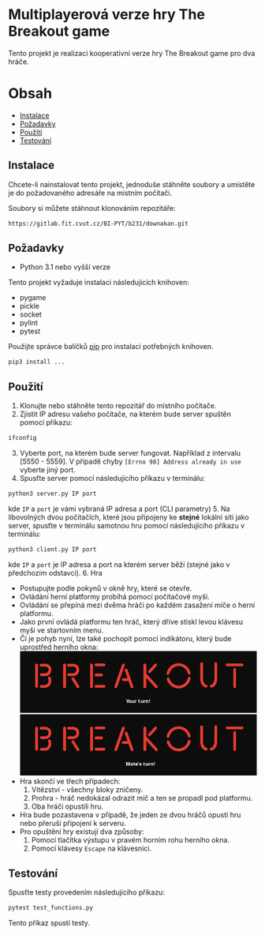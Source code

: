 # Multiplayerová verze hry The Breakout game

Tento projekt je realizací kooperativní verze hry The Breakout game pro dva hráče.

# Obsah

- [Instalace](#instalace)
- [Požadavky](#požadavky)
- [Použití](#použití)
- [Testování](#testování)


## Instalace

Chcete-li nainstalovat tento projekt, jednoduše stáhněte soubory a umístěte je do požadovaného adresáře na místním počítači.

Soubory si můžete stáhnout klonováním repozitáře:
```bash
https://gitlab.fit.cvut.cz/BI-PYT/b231/downakan.git
```


## Požadavky

- Python 3.1 nebo vyšší verze

Tento projekt vyžaduje instalaci následujících knihoven:

- pygame
- pickle
- socket
- pylint
- pytest

Použijte správce balíčků [pip](https://pip.pypa.io/en/stable/) pro instalaci potřebných knihoven.
```bash
pip3 install ...
```


## Použití

1. Klonujte nebo stáhněte tento repozitář do místního počítače.
2. Zjistit IP adresu vašeho počítače, na kterém bude server spuštěn pomocí příkazu:
```bash
ifconfig
```
3. Vyberte port, na kterém bude server fungovat. Například z intervalu [5550 - 5559]. V případě chyby `[Errno 98] Address already in use` vyberte jiný port.
4. Spusťte server pomocí následujícího příkazu v terminálu:
```bash
python3 server.py IP port
```
kde `IP` a `port` je vámi vybraná IP adresa a port (CLI parametry)
5. Na libovolných dvou počítačích, které jsou připojeny ke **stejné** lokální síti jako server, spusťte v terminálu samotnou hru pomocí následujícího příkazu v terminálu:
```bash
python3 client.py IP port
```
kde `IP` a `port` je IP adresa a port na kterém server běží (stejné jako v předchozím odstavci).
6. Hra
   - Postupujte podle pokynů v okně hry, které se otevře.
   - Ovládání herní platformy probíhá pomocí počítačové myši.
   - Ovládání se přepíná mezi dvěma hráči po každém zasažení míče o herní platformu.
   - Jako první ovládá platformu ten hráč, který dříve stiskl levou klávesu myši ve startovním menu.
   - Čí je pohyb nyní, lze také pochopit pomocí indikátoru, který bude uprostřed herního okna:
     ![Turn indikátor](images/turn0.png) 
     ![Turn indikátor](images/turn1.png)
   - Hra skončí ve třech případech:
     1. Vítězství - všechny bloky zničeny.
     2. Prohra - hráč nedokázal odrazit míč a ten se propadl pod platformu.
     3. Oba hráči opustili hru.
   - Hra bude pozastavena v případě, že jeden ze dvou hráčů opustí hru nebo přeruší připojení k serveru.
   - Pro opuštění hry existují dva způsoby:
     1. Pomocí tlačítka výstupu v pravém horním rohu herního okna.
     2. Pomocí klávesy `Escape` na klávesnici.


## Testování

Spusťte testy provedením následujícího příkazu:
```bash
pytest test_functions.py
```

Tento příkaz spustí testy.